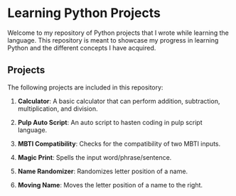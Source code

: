 # Learning Python Projects

Welcome to my repository of Python projects that I wrote while learning the language. This repository is meant to showcase my progress in learning Python and the different concepts I have acquired.

## Projects
The following projects are included in this repository:

1. **Calculator**: A basic calculator that can perform addition, subtraction, multiplication, and division.

2. **Pulp Auto Script**: An auto script to hasten coding in pulp script language.

3. **MBTI Compatibility**: Checks for the compatibility of two MBTI inputs.

4. **Magic Print**: Spells the input word/phrase/sentence.

5. **Name Randomizer**: Randomizes letter position of a name.

6. **Moving Name**: Moves the letter position of a name to the right.

